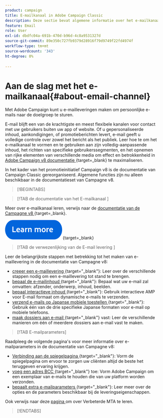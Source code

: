 ```yaml
---
product: campaign
title: E-mailkanaal in Adobe Campaign Classic
description: Deze sectie bevat algemene informatie over het e-mailkanaal in Adobe Campaign
feature: Email
role: User
exl-id: dbdfc04a-691b-470d-b96d-4c8a9531327d
source-git-commit: 89e350c727fb9379d28916f79d9749f22fd4974f
workflow-type: tm+mt
source-wordcount: '343'
ht-degree: 0%

---
```


# Aan de slag met het e-mailkanaal{#about-email-channel}

Met Adobe Campaign kunt u e-mailleveringen maken om persoonlijke e-mails naar de doelgroep te sturen.

E-mail blijft een van de krachtigste en meest flexibele kanalen voor contact met uw gebruikers buiten uw app of website. Of u gepersonaliseerde inhoud, aankondigingen, of promotieberichten levert, e-mail geeft u volledige controle over zowel het bericht als het publiek. Leer hoe te om het e-mailkanaal te vormen en te gebruiken aan zijn volledig-aanpassende inhoud, het richten van specifieke gebruikerssegmenten, en het opnemen van rijke elementen van verschillende media om effect en betrokkenheid in [ Adobe Campaign v8 documentatie ](https://experienceleague.adobe.com/en/docs/campaign/campaign-v8/send/emails/email){target=_blank} te maximaliseren.

In het kader van het promotieinitiatief Campaign v8 is de documentatie van Campaign Classic gereorganiseerd. Algemene functies zijn nu alleen beschikbaar in de documentatieset van Campagne v8.


>[!BEGINTABS]

>[!TAB  de documentatie van het E-mailkanaal ]

Meer over e-mailkanaal leren, verwijs naar de [ documentatie van de Campagne v8 ](https://experienceleague.adobe.com/en/docs/campaign/campaign-v8/send/emails/email){target=_blank}.


[![afbeelding](../../assets/do-not-localize/learn-more-button.svg)](https://experienceleague.adobe.com/en/docs/campaign/campaign-v8/send/emails/email){target=_blank}


>[!TAB  de verwezenlijking van de E-mail levering ]

Leer de belangrijkste stappen met betrekking tot het maken van e-maillevering in de documentatie van Campagne v8:

* [ creeer een e-maillevering ](https://experienceleague.adobe.com/docs/campaign/campaign-v8/send/emails/email.html){target="_blank"}: Leer over de verschillende stappen nodig om een e-maillevering tot stand te brengen.
* [ bepaal de e-mailinhoud ](https://experienceleague.adobe.com/docs/campaign/campaign-v8/send/emails/defining-the-email-content.html){target="_blank"}: Bepaal wat uw e-mail zal omvatten: afzender, onderwerp, inhoud, beelden.
* [ bepaal interactieve inhoud ](https://experienceleague.adobe.com/docs/campaign/campaign-v8/send/emails/defining-interactive-content.html){target="_blank"}: Gebruik interactieve AMP voor E-mail formaat om dynamische e-mails te verzenden.
* [ verzend e-mails op Japanse mobiele toestellen ](https://experienceleague.adobe.com/docs/campaign/campaign-v8/send/emails/sending-emails-on-japanese-mobiles.html){target="_blank"}: Gebruik één van de drie specifieke Japanse formaten voor e-mail op mobiele telefoons.
* [ maak dossiers aan e-mail ](https://experienceleague.adobe.com/docs/campaign/campaign-v8/send/emails/attaching-files.html){target="_blank"} vast: Leer de verschillende manieren om één of meerdere dossiers aan e-mail vast te maken.


>[!TAB E-mailparameters]

Raadpleeg de volgende pagina&#39;s voor meer informatie over e-mailparameters in de documentatie van Campagne v8:

* [ Verbinding aan de spiegelpagina ](https://experienceleague.adobe.com/docs/campaign/campaign-v8/send/emails/mirror-page.html){target="_blank"}: Vorm de spiegelpagina om ervoor te zorgen uw cliënten altijd de beste het teruggeven ervaring krijgen.
* [ voeg een adres BCC ](https://experienceleague.adobe.com/docs/campaign/campaign-v8/send/emails/email-bcc.html){target="_blank"} toe: Vorm Adobe Campaign om een exemplaar van e-mails te houden die van uw platform worden verzonden.
* [ bepaalt extra e-mailparameters ](https://experienceleague.adobe.com/docs/campaign/campaign-v8/send/emails/email-parameters.html){target="_blank"}: Leer meer over de opties en de parameters beschikbaar bij de leveringseigenschappen.

Ook verwijs naar deze [ pagina ](sending-with-enhanced-mta.md) om over Verbeterde MTA te leren.

>[!ENDTABS]





<!--
Adobe Campaign lets you mass deliver personalized electronic messages to a target population.

Before starting sending emails:

* Make sure recipient profiles contain at least an email address.
* Learn more about the Adobe Campaign [Delivery best practices](delivery-best-practices.md).
* Read out these sections to learn more about Deliverability: [Deliverability management in Campaign](about-deliverability.md) and [Deliverability best practices guide](https://experienceleague.adobe.com/docs/deliverability-learn/deliverability-best-practice-guide/introduction.html).

The key steps to send an email are as follows:

* [Create an email delivery](creating-an-email-delivery.md)
* [Define the target population](steps-defining-the-target-population.md)
* [Define the email content](defining-the-email-content.md)
* [Send the email](sending-messages.md)
* [Monitor the delivery](about-delivery-monitoring.md)

The sections below provide information that is specific to the email channel. For global information on how to create a delivery, refer to [this section](steps-about-delivery-creation-steps.md).
-->